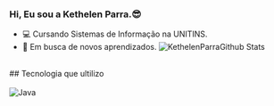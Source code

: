 ### Hi, Eu sou a Kethelen Parra.😎
- 💻 Cursando Sistemas de Informação na UNITINS.
- 🚀 Em busca de novos aprendizados.
![KethelenParraGithub Stats](https://github-readme-stats.vercel.app/api?username=KethelenParra&show_icons=true&theme=radical)
<br/>
## Tecnologia que ultilizo
<div><br/>
<img align="center" alt="Java" src="https://img.shields.io/badge/Java-ED8B00?style=for-the-badge&logo=openjdk&logoColor=white" />
</div>
